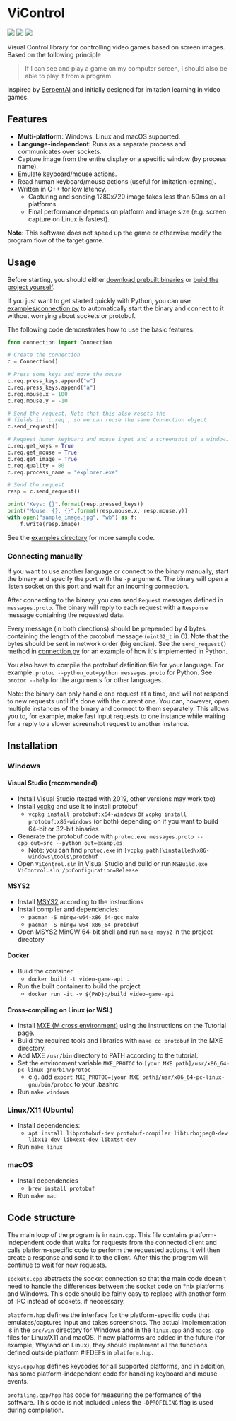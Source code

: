 # ViControl 
![](https://github.com/joonaspu/ViControl/workflows/Windows%20%28MXE%29%20build/badge.svg)
![](https://github.com/joonaspu/ViControl/workflows/Linux%20build/badge.svg)
![](https://github.com/joonaspu/ViControl/workflows/macOS%20build/badge.svg)

Visual Control library for controlling video games based on screen images. Based on the following principle

> If I can see and play a game on my computer screen, I should also be able to play it from a program

Inspired by [SerpentAI](https://github.com/SerpentAI/SerpentAI) and initially designed for imitation learning in video games.

## Features

* **Multi-platform**: Windows, Linux and macOS supported.
* **Language-independent**: Runs as a separate process and communicates over sockets.
* Capture image from the entire display or a specific window (by process name).
* Emulate keyboard/mouse actions.
* Read human keyboard/mouse actions (useful for imitation learning).
* Written in C++ for low latency.
  * Capturing and sending 1280x720 image takes less than 50ms on all platforms.
  * Final performance depends on platform and image size (e.g. screen capture on Linux is fastest).

**Note:** This software does not speed up the game or otherwise modify the program flow of the target game.

## Usage

Before starting, you should either [download prebuilt binaries](https://github.com/joonaspu/ViControl/releases/latest) or [build the project yourself](#installation).

If you just want to get started quickly with Python, you can use [examples/connection.py](examples/connection.py) to 
automatically start the binary and connect to it without worrying about sockets or protobuf.

The following code demonstrates how to use the basic features:

```python
from connection import Connection

# Create the connection
c = Connection()

# Press some keys and move the mouse
c.req.press_keys.append("w")
c.req.press_keys.append("a")
c.req.mouse.x = 100
c.req.mouse.y = -10

# Send the request. Note that this also resets the
# fields in `c.req`, so we can reuse the same Connection object
c.send_request()

# Request human keyboard and mouse input and a screenshot of a window.
c.req.get_keys = True
c.req.get_mouse = True
c.req.get_image = True
c.req.quality = 80
c.req.process_name = "explorer.exe"

# Send the request
resp = c.send_request()

print("Keys: {}".format(resp.pressed_keys))
print("Mouse: {}, {}".format(resp.mouse.x, resp.mouse.y))
with open("sample_image.jpg", "wb") as f:
    f.write(resp.image)
```

See the [examples directory](examples) for more sample code.

### Connecting manually
If you want to use another language or connect to the binary manually, start the binary and specify the port with the `-p` argument.
The binary will open a listen socket on this port and wait for an incoming connection.

After connecting to the binary, you can send `Request` messages defined in `messages.proto`.
The binary will reply to each request with a `Response` message containing the requested data.

Every message (in both directions) should be prepended by 4 bytes containing the length of the protobuf message (`uint32_t` in C).
Note that the bytes should be sent in network order (big endian).
See the `send_request()` method in [connection.py](examples/connection.py) for an example of how it's implemented in Python.

You also have to compile the protobuf definition file for your language.
For example: `protoc --python_out=python messages.proto` for Python. See `protoc --help` for the arguments for other languages.

Note: the binary can only handle one request at a time, and will not respond to new requests until it's done with the current one.
You can, however, open multiple instances of the binary and connect to them separately.
This allows you to, for example, make fast input requests to one instance while waiting for a reply to a slower screenshot request to another instance.

## Installation

### Windows
#### Visual Studio (recommended)
* Install Visual Studio (tested with 2019, other versions may work too)
* Install [vcpkg](https://github.com/microsoft/vcpkg) and use it to install protobuf
    * `vcpkg install protobuf:x64-windows` or `vcpkg install protobuf:x86-windows` (or both) depending on if you want to build 64-bit or 32-bit binaries
* Generate the protobuf code with `protoc.exe messages.proto --cpp_out=src --python_out=examples`
    * Note: you can find `protoc.exe` in `[vcpkg path]\installed\x86-windows\tools\protobuf`
* Open `ViControl.sln` in Visual Studio and build or run `MSBuild.exe ViControl.sln /p:Configuration=Release`

#### MSYS2
* Install [MSYS2](https://www.msys2.org/) according to the instructions
* Install compiler and dependencies:
    * `pacman -S mingw-w64-x86_64-gcc make`
    * `pacman -S mingw-w64-x86_64-protobuf`
* Open MSYS2 MinGW 64-bit shell and run `make msys2` in the project directory

#### Docker
* Build the container
    * `docker build -t video-game-api .`
* Run the built container to build the project
    * `docker run -it -v ${PWD}:/build video-game-api`

#### Cross-compiling on Linux (or WSL)
* Install [MXE (M cross environment)](https://mxe.cc/) using the instructions on the Tutorial page.
* Build the required tools and libraries with `make cc protobuf` in the MXE directory.
* Add MXE `/usr/bin` directory to PATH according to the tutorial.
* Set the environment variable `MXE_PROTOC` to `[your MXE path]/usr/x86_64-pc-linux-gnu/bin/protoc`
    * e.g. add `export MXE_PROTOC=[your MXE path]/usr/x86_64-pc-linux-gnu/bin/protoc` to your .bashrc
* Run `make windows`

### Linux/X11 (Ubuntu)
* Install dependencies:
  * `apt install libprotobuf-dev protobuf-compiler libturbojpeg0-dev libx11-dev libxext-dev libxtst-dev`
* Run `make linux`

### macOS
* Install dependencies
    * `brew install protobuf`
* Run `make mac`

## Code structure
The main loop of the program is in `main.cpp`.
This file contains platform-independent code that waits for requests from the connected client and calls platform-specific code to perform the requested actions.
It will then create a response and send it to the client. After this the program will continue to wait for new requests.

`sockets.cpp` abstracts the socket connection so that the main code doesn't need to handle the differences between the socket code on *nix platforms and Windows.
This code should be fairly easy to replace with another form of IPC instead of sockets, if neccessary.

`platform.hpp` defines the interface for the platform-specific code that emulates/captures input and takes screenshots.
The actual implementation is in the `src/win` directory for Windows and in the `linux.cpp` and `macos.cpp` files for Linux/X11 and macOS.
If new platforms are added in the future (for example, Wayland on Linux), they should implement all the functions defined outside platform #IFDEFs in `platform.hpp`.

`keys.cpp/hpp` defines keycodes for all supported platforms, and in addition, has some platform-independent code for handling keyboard and mouse events.

`profiling.cpp/hpp` has code for measuring the performance of the software.
This code is not included unless the `-DPROFILING` flag is used during compilation.
